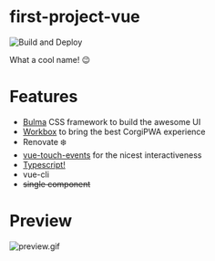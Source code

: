 # first-project-vue

![Build and Deploy](https://github.com/AngelMariages/first-project-vue/workflows/Build%20and%20Deploy/badge.svg)

What a cool name! 😉

# Features
- [Bulma](https://bulma.io/) CSS framework to build the awesome UI
- [Workbox](https://developers.google.com/web/tools/workbox) to bring the best CorgiPWA experience
- Renovate ❄️
- [vue-touch-events](https://github.com/jerrybendy/vue-touch-events) for the  nicest interactiveness
- [Typescript!](https://www.typescriptlang.org/)
- vue-cli
- <del>single component</del>

# Preview
![preview.gif](preview.gif)
